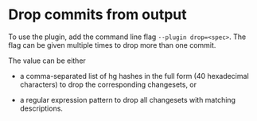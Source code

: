 # Drop commits from output

To use the plugin, add the command line flag `--plugin drop=<spec>`.
The flag can be given multiple times to drop more than one commit.

The <spec> value can be either

- a comma-separated list of hg hashes in the full form (40 hexadecimal characters) to drop the corresponding changesets, or

- a regular expression pattern to drop all changesets with matching descriptions.
